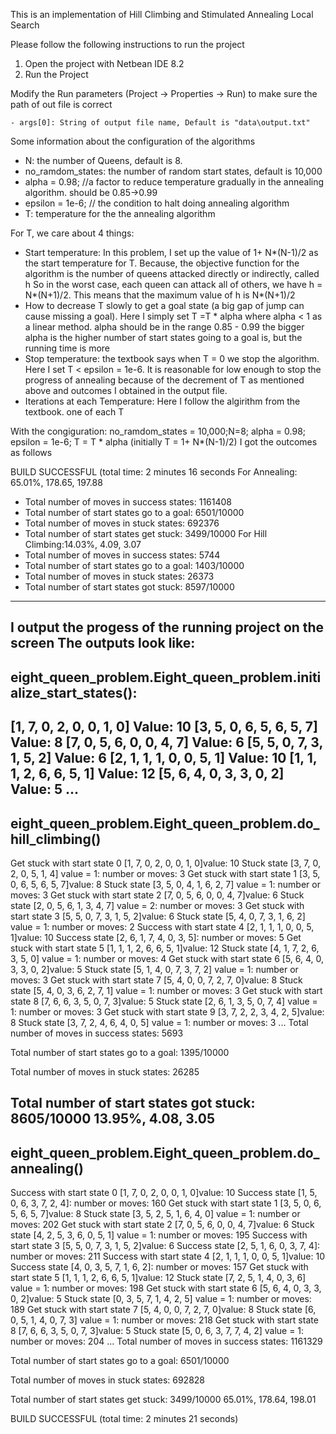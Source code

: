 This is an implementation of Hill Climbing and Stimulated Annealing Local Search

Please follow the following instructions to run the project

1. Open the project with Netbean IDE 8.2
2. Run the Project

Modify the Run parameters (Project -> Properties -> Run) to make sure the path of out file is correct
   
    - args[0]: String of output file name, Default is "data\output.txt"

Some information about the configuration of the algorithms
- N: the number of Queens, default is 8.
- no_ramdom_states: the number of random start states, default is 10,000
- alpha = 0.98; //a factor to reduce temperature gradually in the annealing algorithm. should be 0.85->0.99
- epsilon = 1e-6; // the condition to halt doing annealing algorithm
- T: temperature for the the annealing algorithm

For T, we care about 4 things:
+ Start temperature: In this problem, I set up the value of 1+ N*(N-1)/2 as the start temperature for T.
Because, the objective function for the algorithm is the number of queens attacked directly or indirectly, called h
So in the worst case, each queen can attack all of others, we have h = N*(N+1)/2. This means that the maximum value of h is N*(N+1)/2
+ How to decrease T slowly to get a goal state (a big gap of jump can cause missing a goal).
Here I simply set T =T * alpha where alpha < 1 as a linear method. alpha should be in the range 0.85 - 0.99
the bigger alpha is the higher number of start states going to a goal is, but the running time is more
+ Stop temperature: the textbook says when T = 0 we stop the algorithm. Here I set T < epsilon = 1e-6.
It is reasonable for low enough to stop the progress of annealing because of the  decrement of T as mentioned above and outcomes I obtained in the output file.
+ Iterations at each Temperature: Here I follow the algirithm from the textbook. one of each T

With the congiguration: no_ramdom_states = 10,000;N=8; alpha = 0.98; epsilon = 1e-6; T = T * alpha (initially T = 1+ N*(N-1)/2)
I got the outcomes as follows

BUILD SUCCESSFUL (total time: 2 minutes 16 seconds
For Annealing: 65.01%, 178.65, 197.88
+ Total number of moves in success states: 1161408
+ Total number of start states go to a goal: 6501/10000
+ Total number of moves in stuck states: 692376
+ Total number of start states get stuck: 3499/10000
For Hill Climbing:14.03%, 4.09, 3.07
+ Total number of moves in success states: 5744
+ Total number of start states go to a goal: 1403/10000
+ Total number of moves in stuck states: 26373
+ Total number of start states got stuck: 8597/10000


----------------------------------------------------------------------------------------------
I output the progess of the running project on the screen
The outputs look like:
----------------------------------------------------------------------------------------------

eight_queen_problem.Eight_queen_problem.initialize_start_states():
-------------------------------------------------------------------
[1, 7, 0, 2, 0, 0, 1, 0] Value:  10
[3, 5, 0, 6, 5, 6, 5, 7] Value:  8
[7, 0, 5, 6, 0, 0, 4, 7] Value:  6
[5, 5, 0, 7, 3, 1, 5, 2] Value:  6
[2, 1, 1, 1, 0, 0, 5, 1] Value:  10
[1, 1, 1, 2, 6, 6, 5, 1] Value:  12
[5, 6, 4, 0, 3, 3, 0, 2] Value:  5
...
-------------------------------------------------------------------
eight_queen_problem.Eight_queen_problem.do_hill_climbing()
-------------------------------------------------------------------
Get stuck with start state 0 [1, 7, 0, 2, 0, 0, 1, 0]value: 10 Stuck state [3, 7, 0, 2, 0, 5, 1, 4] value = 1: number or moves: 3
Get stuck with start state 1 [3, 5, 0, 6, 5, 6, 5, 7]value: 8 Stuck state [3, 5, 0, 4, 1, 6, 2, 7] value = 1: number or moves: 3
Get stuck with start state 2 [7, 0, 5, 6, 0, 0, 4, 7]value: 6 Stuck state [2, 0, 5, 6, 1, 3, 4, 7] value = 2: number or moves: 3
Get stuck with start state 3 [5, 5, 0, 7, 3, 1, 5, 2]value: 6 Stuck state [5, 4, 0, 7, 3, 1, 6, 2] value = 1: number or moves: 2
Success with start state 4 [2, 1, 1, 1, 0, 0, 5, 1]value: 10 Success state [2, 6, 1, 7, 4, 0, 3, 5]: number or moves: 5
Get stuck with start state 5 [1, 1, 1, 2, 6, 6, 5, 1]value: 12 Stuck state [4, 1, 7, 2, 6, 3, 5, 0] value = 1: number or moves: 4
Get stuck with start state 6 [5, 6, 4, 0, 3, 3, 0, 2]value: 5 Stuck state [5, 1, 4, 0, 7, 3, 7, 2] value = 1: number or moves: 3
Get stuck with start state 7 [5, 4, 0, 0, 7, 2, 7, 0]value: 8 Stuck state [5, 4, 0, 3, 6, 2, 7, 1] value = 1: number or moves: 3
Get stuck with start state 8 [7, 6, 6, 3, 5, 0, 7, 3]value: 5 Stuck state [2, 6, 1, 3, 5, 0, 7, 4] value = 1: number or moves: 3
Get stuck with start state 9 [3, 7, 2, 2, 3, 4, 2, 5]value: 8 Stuck state [3, 7, 2, 4, 6, 4, 0, 5] value = 1: number or moves: 3
...
Total number of moves in success states: 5693

Total number of start states go to a goal: 1395/10000

Total number of moves in stuck states: 26285

Total number of start states got stuck: 8605/10000
13.95%, 4.08, 3.05
-------------------------------------------------------------------
eight_queen_problem.Eight_queen_problem.do_annealing()
-------------------------------------------------------------------
Success with start state 0 [1, 7, 0, 2, 0, 0, 1, 0]value: 10 Success state [1, 5, 0, 6, 3, 7, 2, 4]: number or moves: 160
Get stuck with start state 1 [3, 5, 0, 6, 5, 6, 5, 7]value: 8 Stuck state [3, 5, 2, 5, 1, 6, 4, 0] value = 1: number or moves: 202
Get stuck with start state 2 [7, 0, 5, 6, 0, 0, 4, 7]value: 6 Stuck state [4, 2, 5, 3, 6, 0, 5, 1] value = 1: number or moves: 195
Success with start state 3 [5, 5, 0, 7, 3, 1, 5, 2]value: 6 Success state [2, 5, 1, 6, 0, 3, 7, 4]: number or moves: 211
Success with start state 4 [2, 1, 1, 1, 0, 0, 5, 1]value: 10 Success state [4, 0, 3, 5, 7, 1, 6, 2]: number or moves: 157
Get stuck with start state 5 [1, 1, 1, 2, 6, 6, 5, 1]value: 12 Stuck state [7, 2, 5, 1, 4, 0, 3, 6] value = 1: number or moves: 198
Get stuck with start state 6 [5, 6, 4, 0, 3, 3, 0, 2]value: 5 Stuck state [0, 3, 5, 7, 1, 4, 2, 5] value = 1: number or moves: 189
Get stuck with start state 7 [5, 4, 0, 0, 7, 2, 7, 0]value: 8 Stuck state [6, 0, 5, 1, 4, 0, 7, 3] value = 1: number or moves: 218
Get stuck with start state 8 [7, 6, 6, 3, 5, 0, 7, 3]value: 5 Stuck state [5, 0, 6, 3, 7, 7, 4, 2] value = 1: number or moves: 204
...
Total number of moves in success states: 1161329

Total number of start states go to a goal: 6501/10000

Total number of moves in stuck states: 692828

Total number of start states get stuck: 3499/10000
65.01%, 178.64, 198.01

BUILD SUCCESSFUL (total time: 2 minutes 21 seconds)

